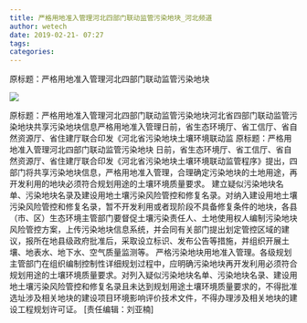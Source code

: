 ```yaml
---
title: 严格用地准入管理河北四部门联动监管污染地块_河北频道
author: wetech
date: 2019-02-21- 07:27
tags: 
categories: 
---
```

原标题：严格用地准入管理河北四部门联动监管污染地块
<!-- more -->
                
<img align="center" border="0" src="http://p2.ifengimg.com/a/2016/0810/204c433878d5cf9size1_w16_h16.png" />
                
            
原标题：严格用地准入管理河北四部门联动监管污染地块河北省四部门联动监管污染地块共享污染地块信息严格用地准入管理日前，省生态环境厅、省工信厅、省自然资源厅、省住建厅联合印发《河北省污染地块土壤环境联动监
原标题：严格用地准入管理河北四部门联动监管污染地块
日前，省生态环境厅、省工信厅、省自然资源厅、省住建厅联合印发《河北省污染地块土壤环境联动监管程序》提出，四部门将共享污染地块信息，严格用地准入管理，合理确定污染地块的土地用途，再开发利用的地块必须符合规划用途的土壤环境质量要求。
建立疑似污染地块名单、污染地块名录及建设用地土壤污染风险管控和修复名录。对纳入建设用地土壤污染风险管控和修复名录，暂不开发利用或者现阶段不具备修复条件的地块，各县（市、区）生态环境主管部门要督促土壤污染责任人、土地使用权人编制污染地块风险管控方案，上传污染地块信息系统，并会同有关部门提出划定管控区域的建议，报所在地县级政府批准后，采取设立标识、发布公告等措施，并组织开展土壤、地表水、地下水、空气质量监测等。
严格污染地块用地准入管理。各级规划主管部门在组织编制控制性详细规划过程中，应明确污染地块再开发利用必须符合规划用途的土壤环境质量要求。对列入疑似污染地块名单、污染地块名录、建设用地土壤污染风险管控和修复名录且未达到规划用途土壤环境质量要求的，不得批准选址涉及相关地块的建设项目环境影响评价技术文件，不得办理涉及相关地块的建设工程规划许可证。
[责任编辑：刘亚楠]
            
